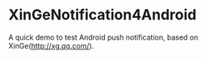 # XinGeNotification4Android
A quick demo to test Android push notification, based on XinGe(http://xg.qq.com/).
